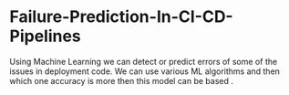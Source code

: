 # Failure-Prediction-In-CI-CD-Pipelines
Using Machine Learning we can detect or predict errors of some of the issues in deployment code. We can use various ML algorithms and then which one accuracy is more then this model can be based .
